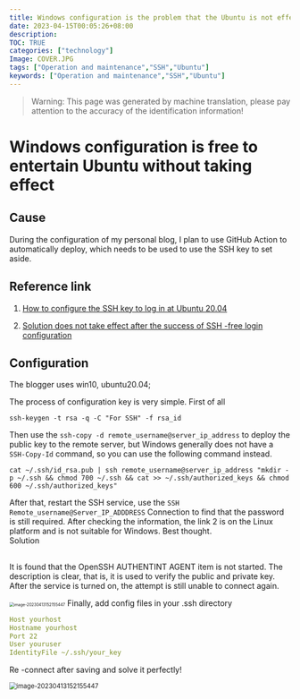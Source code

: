 ```yaml
---  
title: Windows configuration is the problem that the Ubuntu is not effective  
date: 2023-04-15T00:05:26+08:00  
description:  
TOC: TRUE  
categories: ["technology"]  
Image: COVER.JPG  
tags: ["Operation and maintenance","SSH","Ubuntu"]  
keywords: ["Operation and maintenance","SSH","Ubuntu"]  
---  
```

> Warning: This page was generated by machine translation, please pay attention to the accuracy of the identification information!  
  
# Windows configuration is free to entertain Ubuntu without taking effect  
  
## Cause  
  
During the configuration of my personal blog, I plan to use GitHub Action to automatically deploy, which needs to be used to use the SSH key to set aside.  
  
## Reference link  
  
1. [How to configure the SSH key to log in at Ubuntu 20.04](https://www.myfreax.com/how-to-set-up-ssh-keys-on-ubuntu-20-04/)  
  
2. [Solution does not take effect after the success of SSH -free login configuration](https://blog.csdn.net/lisongjia123/article/details/78513244)  
  
## Configuration  
  
The blogger uses win10, ubuntu20.04;  
  
The process of configuration key is very simple. First of all  
  
```shell  
ssh-keygen -t rsa -q -C "For SSH" -f rsa_id  
```  
  
Then use the `ssh-copy -d remote_username@server_ip_address` to deploy the public key to the remote server, but Windows generally does not have a` SSH-Copy-Id` command, so you can use the following command instead.  
  
```shell  
cat ~/.ssh/id_rsa.pub | ssh remote_username@server_ip_address "mkdir -p ~/.ssh && chmod 700 ~/.ssh && cat >> ~/.ssh/authorized_keys && chmod 600 ~/.ssh/authorized_keys"  
```  
  
After that, restart the SSH service, use the `SSH Remote_username@Server_IP_ADDDRESS` Connection to find that the password is still required. After checking the information, the link 2 is on the Linux platform and is not suitable for Windows. Best thought.  
Solution  
##  
It is found that the OpenSSH AUTHENTINT AGENT item is not started. The description is clear, that is, it is used to verify the public and private key. After the service is turned on, the attempt is still unable to connect again.  
  
  
<img src="image-20230413143814145.png" alt="image-20230413152155447" style="zoom:50%;" />  
Finally, add config files in your .ssh directory  
  
  
```yaml  
Host yourhost  
Hostname yourhost  
Port 22  
User youruser  
IdentityFile ~/.ssh/your_key  
```  
Re -connect after saving and solve it perfectly!  
  
<img src="image-20230413144414536.png" alt="image-20230413152155447" style="zoom:80%;" />  
  

